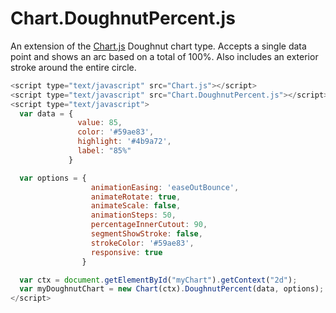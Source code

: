 Chart.DoughnutPercent.js
===

An extension of the [Chart.js](https://github.com/nnnick/Chart.js) Doughnut chart type. Accepts a single data point and shows an arc based on a total of 100%. Also includes an exterior stroke around the entire circle.

```javascript
<script type="text/javascript" src="Chart.js"></script>
<script type="text/javascript" src="Chart.DoughnutPercent.js"></script>
<script type="text/javascript">
  var data = {
               value: 85,
               color: '#59ae83',
               highlight: '#4b9a72',
               label: "85%"
             }

  var options = {
                  animationEasing: 'easeOutBounce',
                  animateRotate: true,
                  animateScale: false,
                  animationSteps: 50,
                  percentageInnerCutout: 90,
                  segmentShowStroke: false,
                  strokeColor: '#59ae83',
                  responsive: true
                } 

  var ctx = document.getElementById("myChart").getContext("2d");
  var myDoughnutChart = new Chart(ctx).DoughnutPercent(data, options);
</script>
```
